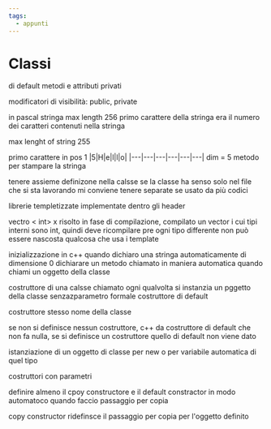 ```yaml
---
tags:
  - appunti
---
```

# Classi

di default metodi e attributi privati

modificatori di visibilità: public, private

in pascal stringa max length 256 primo carattere della stringa era il numero dei caratteri contenuti nella stringa

max lenght of string 255

primo carattere in pos 1
|5|H|e|l|l|o|
|---|---|---|---|---|---|
dim = 5
metodo per stampare la stringa

tenere assieme definizone nella calsse se la classe ha senso solo nel file che si sta lavorando
mi conviene tenere separate se usato da più codici

librerie templetizzate implementate dentro gli header

vectro < int> x risolto in fase di compilazione, compilato un vector i cui tipi interni sono int, quindi deve ricompilare pre ogni tipo differente
non può essere nascosta qualcosa che usa i template

inizializzazione in c++ quando dichiaro una stringa automaticamente di dimensione 0
dichiarare un metodo chiamato in maniera automatica quando chiami un oggetto della classe

costruttore di una calsse chiamato ogni qualvolta si instanzia un pggetto della classe
senzazparametro formale costruttore di default

costruttore stesso nome della classe 

se non si definisce nessun costruttore, c++ da costruttore di default che non fa nulla, se si definisce un costruttore quello di default non viene dato

istanziazione di un oggetto di classe per new o per variabile automatica di quel tipo

costruttori con parametri

definire almeno il cpoy constructore e il default constractor
in modo automatoco quando faccio passaggio per copia 

copy constructor ridefinsce il passaggio per copia per l'oggetto definito

